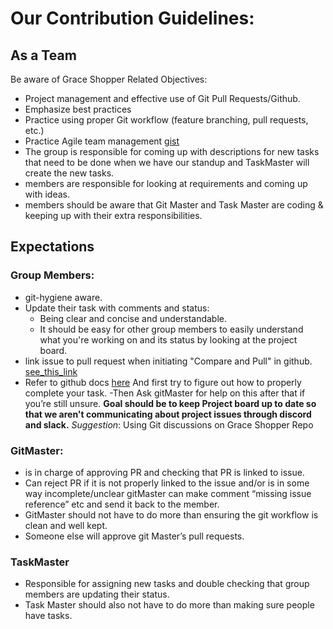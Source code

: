 # Our Contribution Guidelines:

## As a Team

Be aware of Grace Shopper Related Objectives:

- Project management and effective use of Git Pull Requests/Github.
- Emphasize best practices
- Practice using proper Git workflow (feature branching, pull requests, etc.)
- Practice Agile team management
  [gist](https://gist.github.com/khumphrey/855bbc17481a6b0866440df141a33407)
- The group is responsible for coming up with descriptions for new tasks that need to be done when we have our standup and TaskMaster will create the new tasks.
- members are responsible for looking at requirements and coming up with ideas.
- members should be aware that Git Master and Task Master are coding & keeping up with their extra responsibilities.

## Expectations

### Group Members:

- git-hygiene aware.
- Update their task with comments and status:
  - Being clear and concise and understandable.
  - It should be easy for other group members to easily understand what you're working on and its status by looking at the project board.
- link issue to pull request when initiating "Compare and Pull" in github. [see_this_link](https://docs.github.com/en/issues/tracking-your-work-with-issues/linking-a-pull-request-to-an-issue)
- Refer to github docs [here](./README.md) And first try to figure out how to properly complete your task.
  -Then Ask gitMaster for help on this after that if you’re still unsure.
  **Goal should be to keep Project board up to date so that we aren't communicating about project issues through discord and slack.**
  _Suggestion_: Using Git discussions on Grace Shopper Repo

### GitMaster:

- is in charge of approving PR and checking that PR is linked to issue.
- Can reject PR if it is not properly linked to the issue and/or is in some way incomplete/unclear gitMaster can make comment “missing issue reference” etc and send it back to the member.
- GitMaster should not have to do more than ensuring the git workflow is clean and well kept.
- Someone else will approve git Master’s pull requests.

### TaskMaster

- Responsible for assigning new tasks and double checking that group members are updating their status.
- Task Master should also not have to do more than making sure people have tasks.
